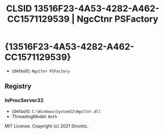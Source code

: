 ﻿---
title: "CLSID 13516F23-4A53-4282-A462-CC1571129539 | NgcCtnr PSFactory"
excerpt: What is COM-Object CLSID 13516F23-4A53-4282-A462-CC1571129539?
---

# {13516F23-4A53-4282-A462-CC1571129539}

* (default): `NgcCtnr PSFactory`

## Registry


### InProcServer32

* (default): `C:\Windows\System32\NgcCtnr.dll`
* ThreadingModel: `Both`

MIT License. Copyright (c) 2021 Strontic.


